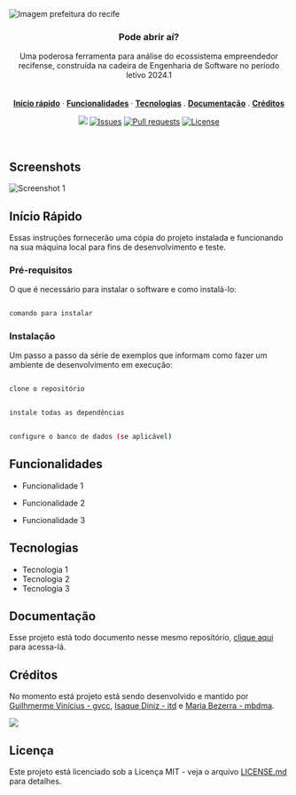 <img align="center" src="https://github.com/user-attachments/assets/f5c2b48c-0faf-4925-b1d5-d73d790424cf" alt="Imagem prefeitura do recife">

<h3 align="center">Pode abrir aí?</h3>

<p align="center">
    Uma poderosa ferramenta para análise do ecossistema empreendedor recifense, construída na cadeira de Engenharia de Software no período letivo 2024.1
    <br />
    <!-- <a href="https://dub.co"><strong>Learn more »</strong></a> -->
    <br />
    <br />
    <a href="#Início Rápido"><strong>Início rápido</strong></a> ·
    <a href="#Funcionalidades"><strong>Funcionalidades</strong></a> ·
    <a href="#Tecnologias"><strong>Tecnologias</strong></a> .
    <a href="#Documentação"><strong>Documentação</strong></a> .
    <a href="#Créditos"><strong>Créditos</strong></a>
</p>

<p align="center">
  <img src="https://img.shields.io/badge/status-active-success.svg">
  <a href="https://github.com/isaquetdiniz/pode-abrir-ai-es-2024-1/issues"><img src="https://img.shields.io/github/issues/isaquetdiniz/pode-abrir-ai-es-2024-1.svg" alt="Issues"></a>
  <a href=""><img src="https://img.shields.io/github/issues-pr/isaquetdiniz/pode-abrir-ai-es-2024-1.svg" alt="Pull requests"></a>
  <a href="https://github.com/isaquetdiniz/pode-abrir-ai-es-2024-1/LICENSE">
    <img src="https://img.shields.io/github/license/isaquetdiniz/pode-abrir-ai-es-2024-1?label=license&logo=github&color=f80&logoColor=fff" alt="License" />
  </a>
</p>

<br/>

## Screenshots
![Screenshot 1](link-para-screenshot.png)

## Início Rápido
Essas instruções fornecerão uma cópia do projeto instalada e funcionando na sua máquina local para fins de desenvolvimento e teste.

### Pré-requisitos
O que é necessário para instalar o software e como instalá-lo:

```bash

comando para instalar

```

### Instalação
Um passo a passo da série de exemplos que informam como fazer um ambiente de desenvolvimento em execução:

```bash

clone o repositório

```

```bash

instale todas as dependências

```

```bash

configure o banco de dados (se aplicável)

```

## Funcionalidades
- Funcionalidade 1

- Funcionalidade 2

- Funcionalidade 3

## Tecnologias
- Tecnologia 1
- Tecnologia 2
- Tecnologia 3

## Documentação
Esse projeto está todo documento nesse mesmo reposítório, [clique aqui](/docs) para acessa-lá.

## Créditos
No momento está projeto está sendo desenvolvido e mantido por [Guilhmerme Vinícius - gvcc](https://github.com/GUIBA4), [Isaque Diniz - itd](https://github.com/isaquetdiniz) e [Maria Bezerra - mbdma](https://github.com/mariabdma).

<a href="https://github.com/isaquetdiniz/pode-abrir-ai-es-2024-1/graphs/contributors">
  <img src="https://contrib.rocks/image?repo=isaquetdiniz/pode-abrir-ai-es-2024-1" />
</a>

## Licença
Este projeto está licenciado sob a Licença MIT - veja o arquivo [LICENSE.md](LICENSE) para detalhes.
